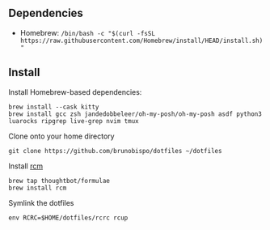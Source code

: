 ## Dependencies

- Homebrew: `/bin/bash -c "$(curl -fsSL https://raw.githubusercontent.com/Homebrew/install/HEAD/install.sh)"`

## Install

Install Homebrew-based dependencies:

    brew install --cask kitty
    brew install gcc zsh jandedobbeleer/oh-my-posh/oh-my-posh asdf python3 luarocks ripgrep live-grep nvim tmux

Clone onto your home directory

    git clone https://github.com/brunobispo/dotfiles ~/dotfiles

Install [rcm](https://github.com/thoughtbot/rcm)

    brew tap thoughtbot/formulae
    brew install rcm

Symlink the dotfiles

    env RCRC=$HOME/dotfiles/rcrc rcup
